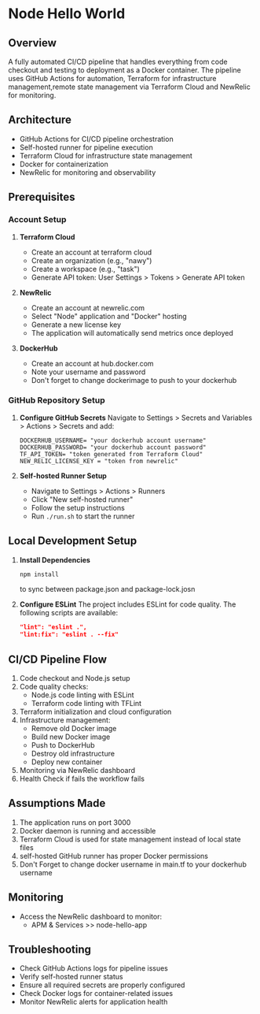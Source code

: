 # Node Hello World

## Overview
A fully automated CI/CD pipeline that handles everything from code checkout and testing to deployment as a Docker container. The pipeline uses GitHub Actions for automation, Terraform for infrastructure management,remote state management via Terraform Cloud and NewRelic for monitoring.

## Architecture
- GitHub Actions for CI/CD pipeline orchestration
- Self-hosted runner for pipeline execution
- Terraform Cloud for infrastructure state management
- Docker for containerization
- NewRelic for monitoring and observability

## Prerequisites

### Account Setup
1. **Terraform Cloud**
   - Create an account at terraform cloud
   - Create an organization (e.g., "nawy")
   - Create a workspace (e.g., "task")
   - Generate API token: User Settings > Tokens > Generate API token

2. **NewRelic**
   - Create an account at newrelic.com
   - Select "Node" application and "Docker" hosting
   - Generate a new license key
   - The application will automatically send metrics once deployed

3. **DockerHub**
   - Create an account at hub.docker.com
   - Note your username and password
   - Don't forget to change dockerimage to push to your dockerhub

### GitHub Repository Setup
1. **Configure GitHub Secrets**
   Navigate to Settings > Secrets and Variables > Actions > Secrets and add:
   ```
   DOCKERHUB_USERNAME= "your dockerhub account username"
   DOCKERHUB_PASSWORD= "your dockerhub account password"
   TF_API_TOKEN= "token generated from Terraform Cloud"
   NEW_RELIC_LICENSE_KEY = "token from newrelic"
   ```

2. **Self-hosted Runner Setup**
   - Navigate to Settings > Actions > Runners
   - Click "New self-hosted runner"
   - Follow the setup instructions
   - Run `./run.sh` to start the runner

## Local Development Setup
1. **Install Dependencies**
   ```bash
   npm install
   ```
   to sync between package.json and package-lock.josn 

2. **Configure ESLint**
   The project includes ESLint for code quality. The following scripts are available:
   ```json
   "lint": "eslint .",
   "lint:fix": "eslint . --fix"
   ```

## CI/CD Pipeline Flow
1. Code checkout and Node.js setup
2. Code quality checks:
   - Node.js code linting with ESLint
   - Terraform code linting with TFLint
3. Terraform initialization and cloud configuration
4. Infrastructure management:
   - Remove old Docker image
   - Build new Docker image
   - Push to DockerHub
   - Destroy old infrastructure
   - Deploy new container
5. Monitoring via NewRelic dashboard
6. Health Check if fails the workflow fails

## Assumptions Made
1. The application runs on port 3000
2. Docker daemon is running and accessible
3. Terraform Cloud is used for state management instead of local state files
4. self-hosted GitHub runner has proper Docker permissions
5. Don't Forget to change docker username in main.tf to your dockerhub username

## Monitoring
- Access the NewRelic dashboard to monitor:
  - APM & Services >> node-hello-app

## Troubleshooting
- Check GitHub Actions logs for pipeline issues
- Verify self-hosted runner status
- Ensure all required secrets are properly configured
- Check Docker logs for container-related issues
- Monitor NewRelic alerts for application health


